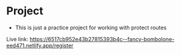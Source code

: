 # Project
- This is just a practice project for working with protect routes

Live link: https://6517cb952e43b27815393b4c--fancy-bombolone-eed471.netlify.app/register
